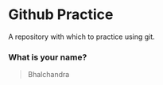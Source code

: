 # Github Practice

A repository with which to practice using git.

### What is your name?

> Bhalchandra

